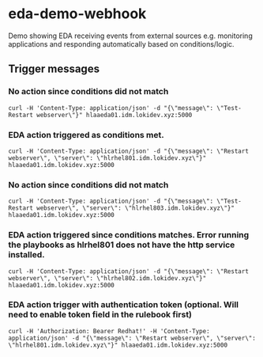 # eda-demo-webhook
Demo showing EDA receiving events from external sources e.g. monitoring applications and responding automatically based on conditions/logic.
## Trigger messages

### No action since conditions did not match
~~~
curl -H 'Content-Type: application/json' -d "{\"message\": \"Test-Restart webserver\"}" hlaaeda01.idm.lokidev.xyz:5000
~~~

### EDA action triggered as conditions met.
~~~
curl -H 'Content-Type: application/json' -d "{\"message\": \"Restart webserver\", \"server\": \"hlrhel801.idm.lokidev.xyz\"}" hlaaeda01.idm.lokidev.xyz:5000
~~~

### No action since conditions did not match
~~~
curl -H 'Content-Type: application/json' -d "{\"message\": \"Test-Restart webserver\", \"server\": \"hlrhel803.idm.lokidev.xyz\"}" hlaaeda01.idm.lokidev.xyz:5000
~~~

### EDA action triggered since conditions matches. Error running the playbooks as hlrhel801 does not have the http service installed.
~~~
curl -H 'Content-Type: application/json' -d "{\"message\": \"Restart webserver\", \"server\": \"hlrhel802.idm.lokidev.xyz\"}" hlaaeda01.idm.lokidev.xyz:5000
~~~
### EDA action trigger with authentication token (optional. Will need to enable token field in the rulebook first)
~~~
curl -H 'Authorization: Bearer Redhat!' -H 'Content-Type: application/json' -d "{\"message\": \"Restart webserver\", \"server\": \"hlrhel801.idm.lokidev.xyz\"}" hlaaeda01.idm.lokidev.xyz:5000
~~~
